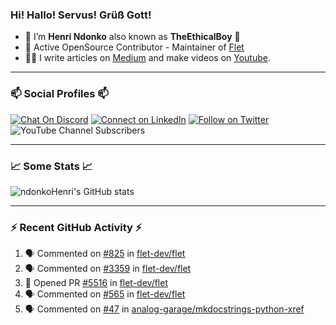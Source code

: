 ### Hi! Hallo! Servus! Grüß Gott!

- 🙂  I’m **Henri Ndonko** also known as **TheEthicalBoy** 👾
- 🚀  Active OpenSource Contributor - Maintainer of [Flet](https://github.com/flet-dev/flet) 
- 👨‍🏫  I write articles on [Medium](https://ndonkohenri.medium.com/) and make videos on [Youtube](https://youtube.com/@ndonkoHenri).

---

### 📫 Social Profiles 📫

[![Chat On Discord](https://img.shields.io/badge/--discord?label=Username=the_ethical_boy&logo=Discord&style=social)](https://github.com/ndonkoHenri) 
[![Connect on LinkedIn](https://img.shields.io/badge/--linkedin?label=LinkedIn&logo=LinkedIn&style=social)](https://www.linkedin.com/in/ndonkohenri) 
[![Follow on Twitter](https://img.shields.io/badge/--twitter?label=Twitter&logo=Twitter&style=social)](https://twitter.com/ndonkoHenri)
![YouTube Channel Subscribers](https://img.shields.io/youtube/channel/subscribers/UC2j9sVx0O7M8CebjMtyCuNQ?style=social&label=Youtube&link=https%3A%2F%2Fyoutube.com%2F%40ndonkoHenri)

---

### 📈 Some Stats 📈

<!-- <a href="https://github.com/ndonkoHenri">
<img src="https://github.com/ndonkoHenri/github-stats/blob/master/generated/overview.svg#gh-dark-mode-only" />
<img src="https://github.com/ndonkoHenri/github-stats/blob/master/generated/languages.svg#gh-dark-mode-only" />
<img src="https://github.com/ndonkoHenri/github-stats/blob/master/generated/overview.svg#gh-light-mode-only" />
<img src="https://github.com/ndonkoHenri/github-stats/blob/master/generated/languages.svg#gh-light-mode-only" />
</a> -->

<!-- ![ndonkoHenri's GitHub stats](https://github-readme-stats.vercel.app/api?username=ndonkoHenri&show_icons=true) -->

![ndonkoHenri's GitHub stats](https://github-readme-stats.vercel.app/api?username=ndonkoHenri&theme=tokyonight&show_icons=true&title_color=fff&text_color=fff)

<!-- [![Top Langs](https://github-readme-stats.vercel.app/api/top-langs/?username=ndonkoHenri)](https://github.com/ndonkoHenri/github-readme-stats) -->

---

### :zap: Recent GitHub Activity :zap:

<!--START_SECTION:activity-->
1. 🗣 Commented on [#825](https://github.com/flet-dev/flet/issues/825#issuecomment-3152430631) in [flet-dev/flet](https://github.com/flet-dev/flet)
2. 🗣 Commented on [#3359](https://github.com/flet-dev/flet/issues/3359#issuecomment-3148395517) in [flet-dev/flet](https://github.com/flet-dev/flet)
3. 💪 Opened PR [#5516](https://github.com/flet-dev/flet/pull/5516) in [flet-dev/flet](https://github.com/flet-dev/flet)
4. 🗣 Commented on [#565](https://github.com/flet-dev/flet/issues/565#issuecomment-3146873675) in [flet-dev/flet](https://github.com/flet-dev/flet)
5. 🗣 Commented on [#47](https://github.com/analog-garage/mkdocstrings-python-xref/issues/47#issuecomment-3146865905) in [analog-garage/mkdocstrings-python-xref](https://github.com/analog-garage/mkdocstrings-python-xref)
<!--END_SECTION:activity-->
